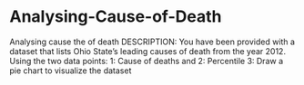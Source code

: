 # Analysing-Cause-of-Death
Analysing cause the of death
DESCRIPTION: You have been provided with a dataset that lists Ohio State’s leading causes of death from the year 2012. Using the two data points: 1: Cause of deaths and
2: Percentile
3: Draw a pie chart to visualize the dataset
